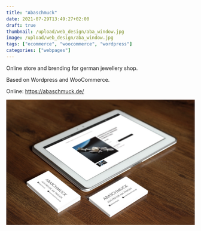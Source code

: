 ```yaml
---
title: "Abaschmuck"
date: 2021-07-29T13:49:27+02:00
draft: true
thumbnail: /upload/web_design/aba_window.jpg
image: /upload/web_design/aba_window.jpg
tags: ["ecommerce", "woocommerce", "wordpress"]
categories: ["webpages"]
---
```


Online store and brending for german jewellery shop.
<!--more-->
Based on Wordpress and WooCommerce.

Online: <a href="https://abaschmuck.de/" target="_blank">https://abaschmuck.de/</a>

<img class="img-fluid" src="/upload/web_design/aba_mockuped.jpg" alt="Responsive woocommerce design">
